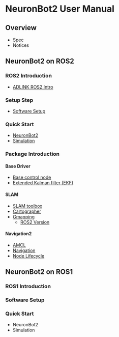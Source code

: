 # NeuronBot2 User Manual

## Overview
* Spec
* Notices

## NeuronBot2 on ROS2
### ROS2 Introduction
<!-- Reference to Cube -->
* [ADLINK ROS2 Intro](https://ipi.wiki/neuron_pi/)

### Setup Step
* [Software Setup](software_setup.md)
  <!--螢幕, SSH, IP, git repo, dependencies-->
  
### Quick Start
* [NeuronBot2](quick_start_realbot.md)
* [Simulation](quick_start_sim.md)
### Package Introduction
#### Base Driver
* [Base control node](neuron_base.md)
* [Extended Kalman filter (EKF)](http://docs.ros.org/melodic/api/robot_localization/html/index.html)
  <!--EKF intro-->
#### SLAM
* [SLAM toolbox](http://wiki.ros.org/slam_toolbox)
  <!-- introduction + reference-->
* [Cartographer](https://google-cartographer-ros.readthedocs.io/en/latest/)
  <!-- introduction + reference-->
* [Gmapping](http://wiki.ros.org/gmapping)
  * [ROS2 Version](https://github.com/Project-MANAS/slam_gmapping)
  <!-- introduction + reference-->
#### Navigation2
* [AMCL](http://wiki.ros.org/amcl)
  <!-- introduction + reference-->
* [Navigation](https://ros-planning.github.io/navigation2/)
  <!-- introduction + reference-->
* [Node Lifecycle](https://design.ros2.org/articles/node_lifecycle.html)

## NeuronBot2 on ROS1
### ROS1 Introduction
### Software Setup
### Quick Start
* NeuronBot2
* Simulation
